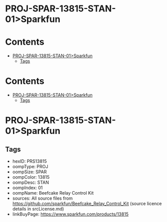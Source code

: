
PROJ-SPAR-13815-STAN-01>Sparkfun
================================

Contents
========

* [PROJ-SPAR-13815-STAN-01>Sparkfun](#proj-spar-13815-stan-01sparkfun)
	* [Tags](#tags)

Contents
========

* [PROJ-SPAR-13815-STAN-01>Sparkfun](#proj-spar-13815-stan-01sparkfun)
	* [Tags](#tags)

# PROJ-SPAR-13815-STAN-01>Sparkfun

## Tags

- hexID: PRS13815
- oompType: PROJ
- oompSize: SPAR
- oompColor: 13815
- oompDesc: STAN
- oompIndex: 01
- oompName: Beefcake Relay Control Kit
- sources: All source files from https://github.com/sparkfun/Beefcake_Relay_Control_Kit (source licence details in srcLicense.md)
- linkBuyPage: https://www.sparkfun.com/products/13815
